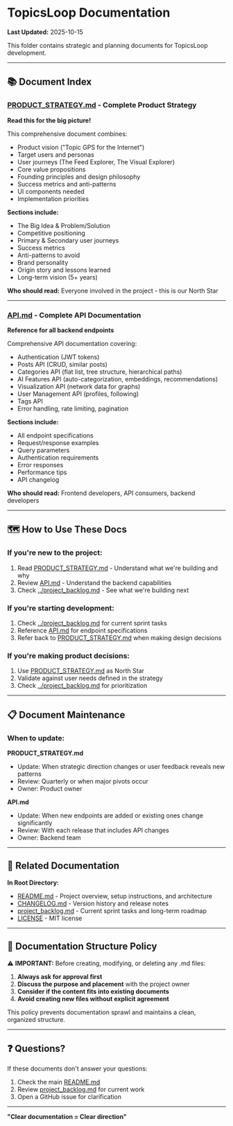 # TopicsLoop Documentation

**Last Updated:** 2025-10-15

This folder contains strategic and planning documents for TopicsLoop development.

---

## 📚 Document Index

### **[PRODUCT_STRATEGY.md](PRODUCT_STRATEGY.md)** - Complete Product Strategy
**Read this for the big picture!**

This comprehensive document combines:
- Product vision ("Topic GPS for the Internet")
- Target users and personas
- User journeys (The Feed Explorer, The Visual Explorer)
- Core value propositions
- Founding principles and design philosophy
- Success metrics and anti-patterns
- UI components needed
- Implementation priorities

**Sections include:**
- The Big Idea & Problem/Solution
- Competitive positioning
- Primary & Secondary user journeys
- Success metrics
- Anti-patterns to avoid
- Brand personality
- Origin story and lessons learned
- Long-term vision (5+ years)

**Who should read:** Everyone involved in the project - this is our North Star

---

### **[API.md](API.md)** - Complete API Documentation
**Reference for all backend endpoints**

Comprehensive API documentation covering:
- Authentication (JWT tokens)
- Posts API (CRUD, similar posts)
- Categories API (flat list, tree structure, hierarchical paths)
- AI Features API (auto-categorization, embeddings, recommendations)
- Visualization API (network data for graphs)
- User Management API (profiles, following)
- Tags API
- Error handling, rate limiting, pagination

**Sections include:**
- All endpoint specifications
- Request/response examples
- Query parameters
- Authentication requirements
- Error responses
- Performance tips
- API changelog

**Who should read:** Frontend developers, API consumers, backend developers

---

## 🗺️ How to Use These Docs

### **If you're new to the project:**
1. Read [PRODUCT_STRATEGY.md](PRODUCT_STRATEGY.md) - Understand what we're building and why
2. Review [API.md](API.md) - Understand the backend capabilities
3. Check [../project_backlog.md](../project_backlog.md) - See what we're building next

### **If you're starting development:**
1. Check [../project_backlog.md](../project_backlog.md) for current sprint tasks
2. Reference [API.md](API.md) for endpoint specifications
3. Refer back to [PRODUCT_STRATEGY.md](PRODUCT_STRATEGY.md) when making design decisions

### **If you're making product decisions:**
1. Use [PRODUCT_STRATEGY.md](PRODUCT_STRATEGY.md) as North Star
2. Validate against user needs defined in the strategy
3. Check [../project_backlog.md](../project_backlog.md) for prioritization

---

## 📋 Document Maintenance

### **When to update:**

**PRODUCT_STRATEGY.md**
- Update: When strategic direction changes or user feedback reveals new patterns
- Review: Quarterly or when major pivots occur
- Owner: Product owner

**API.md**
- Update: When new endpoints are added or existing ones change significantly
- Review: With each release that includes API changes
- Owner: Backend team

---

## 🔗 Related Documentation

**In Root Directory:**
- [README.md](../README.md) - Project overview, setup instructions, and architecture
- [CHANGELOG.md](../CHANGELOG.md) - Version history and release notes
- [project_backlog.md](../project_backlog.md) - Current sprint tasks and long-term roadmap
- [LICENSE](../LICENSE) - MIT license

---

## 📝 Documentation Structure Policy

⚠️ **IMPORTANT:** Before creating, modifying, or deleting any .md files:

1. **Always ask for approval first**
2. **Discuss the purpose and placement** with the project owner
3. **Consider if the content fits into existing documents**
4. **Avoid creating new files without explicit agreement**

This policy prevents documentation sprawl and maintains a clean, organized structure.

---

## ❓ Questions?

If these documents don't answer your questions:
1. Check the main [README.md](../README.md)
2. Review [project_backlog.md](../project_backlog.md) for current work
3. Open a GitHub issue for clarification

---

**"Clear documentation = Clear direction"**
